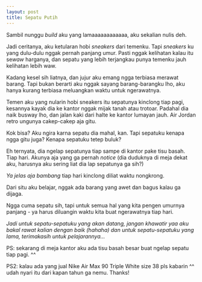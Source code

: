 ```yaml
---
layout: post
title: Sepatu Putih
---
```



Sambil nunggu *build* aku yang lamaaaaaaaaaaaa, aku sekalian nulis deh.

Jadi ceritanya, aku ketularan hobi *sneakers* dari temenku. Tapi *sneakers* ku yang dulu-dulu nggak pernah panjang umur. Pasti nggak kelihatan kalau itu se*waw* harganya, dan sepatu yang lebih terjangkau punya temenku jauh kelihatan lebih waw.

Kadang kesel sih liatnya, dan jujur aku emang ngga terbiasa merawat barang. Tapi bukan berarti aku nggak sayang barang-barangku lho, aku hanya kurang terbiasa meluangkan waktu untuk ngerawatnya.

Temen aku yang nularin hobi sneakers itu sepatunya kinclong tiap pagi, kesannya kayak dia ke kantor nggak mijak tanah atau trotoar. Padahal dia naik busway lho, dan jalan kaki dari halte ke kantor lumayan jauh. Air Jordan retro ungunya cakep-cakep aja gitu.

Kok bisa? Aku ngira karna sepatu dia mahal, kan. Tapi sepatuku kenapa ngga gitu juga? Kenapa sepatuku tetep buluk?

Eh ternyata, dia ngelap sepatunya tiap sampe di kantor pake tisu basah. Tiap hari. Akunya aja yang ga pernah _notice_ (dia duduknya di meja dekat aku, harusnya aku sering liat dia lap sepatunya ga sih?)

_Ya jelas aja bambang_ tiap hari kinclong diliat waktu nongkrong.

Dari situ aku belajar, nggak ada barang yang awet dan bagus kalau ga dijaga.

Ngga cuma sepatu sih, tapi untuk semua hal yang kita pengen umurnya panjang - ya harus diluangin waktu kita buat ngerawatnya tiap hari.

*Jadi untuk  sepatu-sepatuku yang akan datang, jangan khawatir yaa aku bakal rawat kalian dengan baik (hahaha)*
*dan untuk sepatu-sepatuku yang lama, terimakasih untuk pelajarannya...*

PS: sekarang di meja kantor aku ada tisu basah besar buat ngelap sepatu tiap pagi. ^^

PS2: kalau ada yang jual Nike Air Max 90 Triple White size 38 pls kabarin ^^ udah nyari itu dari kapan tahun ga nemu. Thanks!
